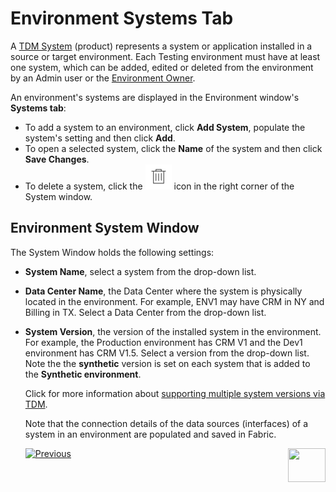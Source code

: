 # Environment Systems Tab

A [TDM System](05_tdm_gui_product_window.md) (product) represents a system or application installed in a source or target environment. Each Testing environment must have at least one system, which can be added, edited or deleted from the environment by an Admin user or the [Environment Owner](08_environment_window_general_information.md#environment-owners).  

An environment's systems are displayed in the Environment window's **Systems tab**:

- To add a system to an environment, click **Add System**, populate the system's setting and then click **Add**.
- To open a selected system, click the **Name** of the system and then click **Save Changes**. 
- To delete a system, click the [![be_Example](images/delete_icon.png)](/articles/TDM/tdm_gui/images/delete_icon.png) icon in the right corner of the System window.

## Environment System Window 

The System Window holds the following settings:

- **System Name**, select a system from the drop-down list.
- **Data Center Name**, the Data Center where the system is physically located in the environment. For example, ENV1 may have CRM in NY and Billing in TX. Select a Data Center from the drop-down list.

- **System Version**, the version of the installed system in the environment. For example, the Production environment has CRM V1 and the Dev1 environment has CRM V1.5. Select a version from the drop-down list. Note the the **synthetic** version is set on each system that is added to the **Synthetic environment**. 

  Click for more information about [supporting multiple system versions via TDM](/articles/TDM/tdm_implementation/13_tdm_implementation_supporting_different_product_versions.md).

  

  Note that the connection details of the data sources (interfaces) of a system in an environment are populated and saved in Fabric.

  

   [![Previous](/articles/images/Previous.png)](10_environment_roles_tab.md)[<img align="right" width="60" height="54" src="/articles/images/Next.png">](12_environment_globals_tab.md)
